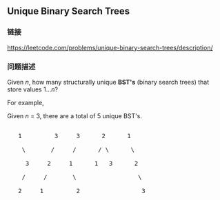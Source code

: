 ## Unique Binary Search Trees  
### 链接  
https://leetcode.com/problems/unique-binary-search-trees/description/  
### 问题描述
Given *n*, how many structurally unique **BST's** (binary search trees) that store values 1...*n*?


For example,<br />
Given *n* = 3, there are a total of 5 unique BST's.

<pre>
   1         3     3      2      1
    \       /     /      / \      \
     3     2     1      1   3      2
    /     /       \                 \
   2     1         2                 3
</pre>

